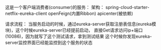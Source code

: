这是一个客户端消费者(consumer)的服务：
    架构：
        spring-cloud-starter-netflix-eureka-client
        openFeign(内置Ribbon)
        apicenter(被依赖)
        
请求流程：
    当服务启动的时候，通过eureka-server获取注册表信息(eureka模块)，这个时候eureka-server已经提前启动，
    直接Get请求访问ip+端口(10086)，因为就写了这个测试请求，拿到测试结果
    这个时候你发现eureka-server监控界面已经能监控到这个服务的状态
        
        
